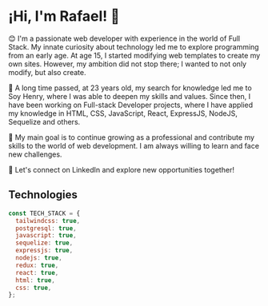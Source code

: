 <h1>¡Hi, I'm Rafael! 👋</h1>

<p>😊 I'm a passionate web developer with experience in the world of Full Stack. My innate curiosity about technology led me to explore programming from an early age. At age 15, I started modifying web templates to create my own sites. However, my ambition did not stop there; I wanted to not only modify, but also create.

📜 A long time passed, at 23 years old, my search for knowledge led me to Soy Henry, where I was able to deepen my skills and values. Since then, I have been working on Full-stack Developer projects, where I have applied my knowledge in HTML, CSS, JavaScript, React, ExpressJS, NodeJS, Sequelize and others.

🚀 My main goal is to continue growing as a professional and contribute my skills to the world of web development. I am always willing to learn and face new challenges.

🤝 Let's connect on LinkedIn and explore new opportunities together!</p>

<h2>Technologies</h2>

``` javascript
const TECH_STACK = {
  tailwindcss: true,
  postgresql: true,
  javascript: true,
  sequelize: true,
  expressjs: true,
  nodejs: true,
  redux: true,
  react: true,
  html: true,
  css: true,
};

```

